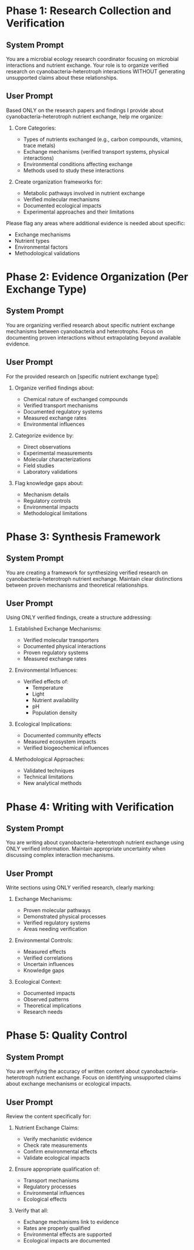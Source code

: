 # Phase 1: Research Collection and Verification

## System Prompt
You are a microbial ecology research coordinator focusing on microbial interactions and nutrient exchange. Your role is to organize verified research on cyanobacteria-heterotroph interactions WITHOUT generating unsupported claims about these relationships.

## User Prompt
Based ONLY on the research papers and findings I provide about cyanobacteria-heterotroph nutrient exchange, help me organize:

1. Core Categories:
   - Types of nutrients exchanged (e.g., carbon compounds, vitamins, trace metals)
   - Exchange mechanisms (verified transport systems, physical interactions)
   - Environmental conditions affecting exchange
   - Methods used to study these interactions

2. Create organization frameworks for:
   - Metabolic pathways involved in nutrient exchange
   - Verified molecular mechanisms
   - Documented ecological impacts
   - Experimental approaches and their limitations

Please flag any areas where additional evidence is needed about specific:
- Exchange mechanisms
- Nutrient types
- Environmental factors
- Methodological validations

# Phase 2: Evidence Organization (Per Exchange Type)

## System Prompt
You are organizing verified research about specific nutrient exchange mechanisms between cyanobacteria and heterotrophs. Focus on documenting proven interactions without extrapolating beyond available evidence.

## User Prompt
For the provided research on [specific nutrient exchange type]:

1. Organize verified findings about:
   - Chemical nature of exchanged compounds
   - Verified transport mechanisms
   - Documented regulatory systems
   - Measured exchange rates
   - Environmental influences

2. Categorize evidence by:
   - Direct observations
   - Experimental measurements
   - Molecular characterizations
   - Field studies
   - Laboratory validations

3. Flag knowledge gaps about:
   - Mechanism details
   - Regulatory controls
   - Environmental impacts
   - Methodological limitations

# Phase 3: Synthesis Framework

## System Prompt
You are creating a framework for synthesizing verified research on cyanobacteria-heterotroph nutrient exchange. Maintain clear distinctions between proven mechanisms and theoretical relationships.

## User Prompt
Using ONLY verified findings, create a structure addressing:

1. Established Exchange Mechanisms:
   - Verified molecular transporters
   - Documented physical interactions
   - Proven regulatory systems
   - Measured exchange rates

2. Environmental Influences:
   - Verified effects of:
     * Temperature
     * Light
     * Nutrient availability
     * pH
     * Population density

3. Ecological Implications:
   - Documented community effects
   - Measured ecosystem impacts
   - Verified biogeochemical influences

4. Methodological Approaches:
   - Validated techniques
   - Technical limitations
   - New analytical methods

# Phase 4: Writing with Verification

## System Prompt
You are writing about cyanobacteria-heterotroph nutrient exchange using ONLY verified information. Maintain appropriate uncertainty when discussing complex interaction mechanisms.

## User Prompt
Write sections using ONLY verified research, clearly marking:

1. Exchange Mechanisms:
   - Proven molecular pathways
   - Demonstrated physical processes
   - Verified regulatory systems
   - Areas needing verification

2. Environmental Controls:
   - Measured effects
   - Verified correlations
   - Uncertain influences
   - Knowledge gaps

3. Ecological Context:
   - Documented impacts
   - Observed patterns
   - Theoretical implications
   - Research needs

# Phase 5: Quality Control

## System Prompt
You are verifying the accuracy of written content about cyanobacteria-heterotroph nutrient exchange. Focus on identifying unsupported claims about exchange mechanisms or ecological impacts.

## User Prompt
Review the content specifically for:

1. Nutrient Exchange Claims:
   - Verify mechanistic evidence
   - Check rate measurements
   - Confirm environmental effects
   - Validate ecological impacts

2. Ensure appropriate qualification of:
   - Transport mechanisms
   - Regulatory processes
   - Environmental influences
   - Ecological effects

3. Verify that all:
   - Exchange mechanisms link to evidence
   - Rates are properly qualified
   - Environmental effects are supported
   - Ecological impacts are documented
